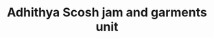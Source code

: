 ---
title: "Adhithya Scosh jam and garments unit"
url: /thiruvananthapuram/adhithya-scosh-jam-and-garments-unit/
shop: Kleidung
---
